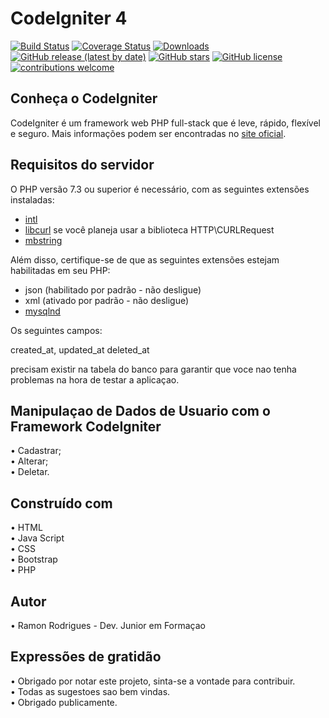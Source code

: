 # CodeIgniter 4

[![Build Status](https://github.com/codeigniter4/CodeIgniter4/workflows/PHPUnit/badge.svg)](https://github.com/codeigniter4/CodeIgniter4/actions?query=workflow%3A%22PHPUnit%22)
[![Coverage Status](https://coveralls.io/repos/github/codeigniter4/CodeIgniter4/badge.svg?branch=develop)](https://coveralls.io/github/codeigniter4/CodeIgniter4?branch=develop)
[![Downloads](https://poser.pugx.org/codeigniter4/framework/downloads)](https://packagist.org/packages/codeigniter4/framework)
[![GitHub release (latest by date)](https://img.shields.io/github/v/release/codeigniter4/CodeIgniter4)](https://packagist.org/packages/codeigniter4/framework)
[![GitHub stars](https://img.shields.io/github/stars/codeigniter4/CodeIgniter4)](https://packagist.org/packages/codeigniter4/framework)
[![GitHub license](https://img.shields.io/github/license/codeigniter4/CodeIgniter4)](https://github.com/codeigniter4/CodeIgniter4/blob/develop/LICENSE)
[![contributions welcome](https://img.shields.io/badge/contributions-welcome-brightgreen.svg?style=flat)](https://github.com/codeigniter4/CodeIgniter4/pulls)
<br>

## Conheça o CodeIgniter

CodeIgniter é um framework web PHP full-stack que é leve, rápido, flexível e seguro.
Mais informações podem ser encontradas no [site oficial](http://codeigniter.com).

## Requisitos do servidor

O PHP versão 7.3 ou superior é necessário, com as seguintes extensões instaladas:

- [intl](http://php.net/manual/en/intl.requirements.php)
- [libcurl](http://php.net/manual/en/curl.requirements.php) se você planeja usar a biblioteca HTTP\CURLRequest
- [mbstring](http://php.net/manual/en/mbstring.installation.php)

Além disso, certifique-se de que as seguintes extensões estejam habilitadas em seu PHP:

- json (habilitado por padrão - não desligue)
- xml (ativado por padrão - não desligue)
- [mysqlnd](http://php.net/manual/en/mysqlnd.install.php)

Os seguintes campos: 

created_at, 
updated_at 
deleted_at 

precisam existir na tabela do banco para garantir que voce nao tenha problemas na hora de testar a aplicaçao. 


## Manipulaçao de Dados de Usuario com o Framework CodeIgniter

• Cadastrar; <br>
• Alterar; <br>
• Deletar. <br>


## Construído com
• HTML<br>
• Java Script<br>
• CSS<br>
• Bootstrap<br>
• PHP<br>

## Autor<br>
• Ramon Rodrigues - Dev. Junior em Formaçao

## Expressões de gratidão<br>
• Obrigado por notar este projeto, sinta-se a vontade para contribuir.<br>
• Todas as sugestoes sao bem vindas.<br>
• Obrigado publicamente.<br>